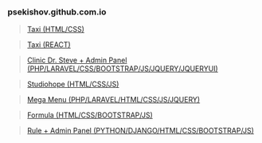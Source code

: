 ### psekishov.github.com.io
>[Taxi (HTML/CSS)](http://psekishov.github.io/static-taxi "Static Site Taxi")

>[Taxi (REACT)](http://react.studiohope.com.ua "React Site Taxi")

>[Clinic Dr. Steve + Admin Panel (PHP/LARAVEL/CSS/BOOTSTRAP/JS/JQUERY/JQUERYUI)](http://h96085oj.beget.tech "Site Clinic Dr. Steve")

>[Studiohope (HTML/CSS/JS)](https://studiohope.com.ua "studiohope")

>[Mega Menu (PHP/LARAVEL/HTML/CSS/JS/JQUERY)](http://laraveltest.studiohope.com.ua "Mega Menu")

>[Formula (HTML/CSS/BOOTSTRAP/JS)](https://live.studiohope.com.ua "studiohope")

>[Rule + Admin Panel (PYTHON/DJANGO/HTML/CSS/BOOTSTRAP/JS)](https://rule.studiohope.site "Rule")
